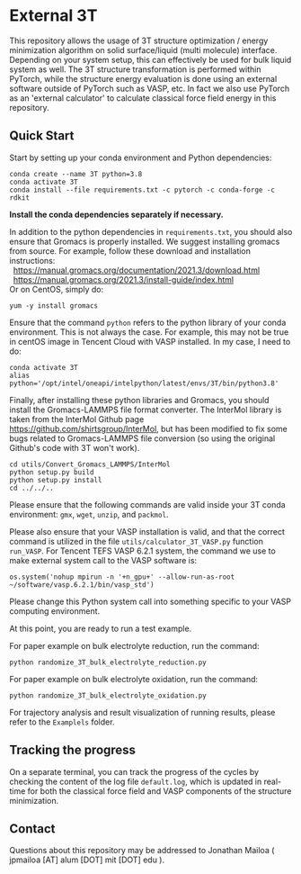 # External 3T

This repository allows the usage of 3T structure optimization / energy minimization algorithm on solid surface/liquid (multi molecule) interface. Depending on your system setup, this can effectively be used for bulk liquid system as well. The 3T structure transformation is performed within PyTorch, while the structure energy evaluation is done using an external software outside of PyTorch such as VASP, etc. In fact we also use PyTorch as an 'external calculator' to calculate classical force field energy in this repository.

## Quick Start

Start by setting up your conda environment and Python dependencies:
```
conda create --name 3T python=3.8
conda activate 3T
conda install --file requirements.txt -c pytorch -c conda-forge -c rdkit
```
<b>Install the conda dependencies separately if necessary. </b>

In addition to the python dependencies in `requirements.txt`, you should also ensure that Gromacs is properly installed. We suggest installing gromacs from source. For example, follow these download and installation instructions: <br />
&ensp;https://manual.gromacs.org/documentation/2021.3/download.html <br />
&ensp;https://manual.gromacs.org/2021.3/install-guide/index.html  <br />
Or on CentOS, simply do: <br />
```
yum -y install gromacs
```

Ensure that the command `python` refers to the python library of your conda environment. This is not always the case. For example, this may not be true in centOS image in Tencent Cloud with VASP installed. In my case, I need to do:
```
conda activate 3T
alias python='/opt/intel/oneapi/intelpython/latest/envs/3T/bin/python3.8'
```

Finally, after installing these python libraries and Gromacs, you should install the Gromacs-LAMMPS file format converter. The InterMol library is taken from the InterMol Github page https://github.com/shirtsgroup/InterMol, but has been modified to fix some bugs related to Gromacs-LAMMPS file conversion (so using the original Github's code with 3T won't work).
```
cd utils/Convert_Gromacs_LAMMPS/InterMol
python setup.py build
python setup.py install
cd ../../..
```

Please ensure that the following commands are valid inside your 3T conda environment: `gmx`, `wget`, `unzip`, and `packmol`.

Please also ensure that your VASP installation is valid, and that the correct command is utilized in the file `utils/calculator_3T_VASP.py` function `run_VASP`. For Tencent TEFS VASP 6.2.1 system, the command we use to make external system call to the VASP software is:
```
os.system('nohup mpirun -n '+n_gpu+' --allow-run-as-root ~/software/vasp.6.2.1/bin/vasp_std')
```
Please change this Python system call into something specific to your VASP computing environment.


At this point, you are ready to run a test example.

For paper example on bulk electrolyte reduction, run the command:
```
python randomize_3T_bulk_electrolyte_reduction.py
```

For paper example on bulk electrolyte oxidation, run the command:
```
python randomize_3T_bulk_electrolyte_oxidation.py
```

For trajectory analysis and result visualization of running results, please refer to the `Examplels` folder.

## Tracking the progress
On a separate terminal, you can track the progress of the cycles by checking the content of the log file `default.log`, which is updated in real-time for both the classical force field and VASP components of the structure minimization.

## Contact

Questions about this repository may be addressed to Jonathan Mailoa ( jpmailoa [AT] alum [DOT] mit [DOT] edu ).
